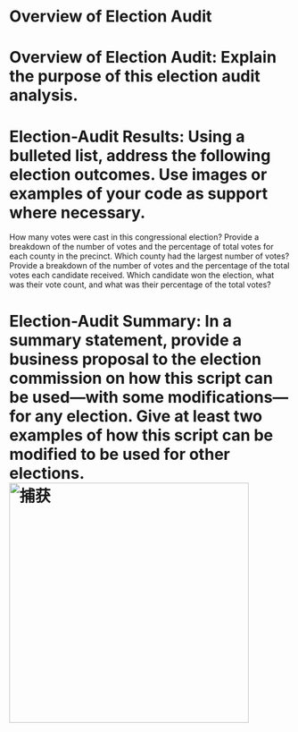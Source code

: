 # Overview of Election Audit

# Overview of Election Audit: Explain the purpose of this election audit analysis.

# Election-Audit Results: Using a bulleted list, address the following election outcomes. Use images or examples of your code as support where necessary.

  How many votes were cast in this congressional election?
  Provide a breakdown of the number of votes and the percentage of total votes for each county in the precinct.
  Which county had the largest number of votes?
  Provide a breakdown of the number of votes and the percentage of the total votes each candidate received.
  Which candidate won the election, what was their vote count, and what was their percentage of the total votes?
  
# Election-Audit Summary: In a summary statement, provide a business proposal to the election commission on how this script can be used—with some modifications—for any election. Give at least two examples of how this script can be modified to be used for other elections.<img width="429" alt="捕获" src="https://user-images.githubusercontent.com/109333158/190945165-c8f1e8bb-3fa4-4fff-b1ad-ae74a09590c8.PNG">

